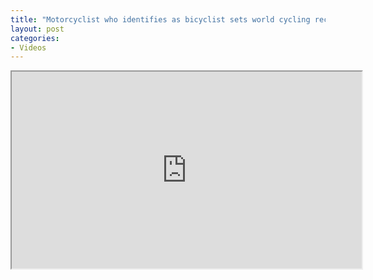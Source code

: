 ```yaml
---
title: "Motorcyclist who identifies as bicyclist sets world cycling records"
layout: post
categories:
- Videos
---
```


<iframe width="560" height="315" src="https://www.youtube.com/embed/ipvesqJP1e4?si=HQ9RIojOClaLQLGC" title="Motorcyclist Who Identifies As Bicyclist Sets Cycling World Record" allow="accelerometer; autoplay; clipboard-write; encrypted-media; gyroscope; picture-in-picture; web-share" referrerpolicy="strict-origin-when-cross-origin" allowfullscreen></iframe>
